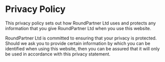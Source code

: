 # Privacy Policy
This privacy policy sets out how RoundPartner Ltd uses and protects any information that you give RoundPartner Ltd when you use this website.

RoundPartner Ltd is committed to ensuring that your privacy is protected.
Should we ask you to provide certain information by which you can be identified when using this website, then you can be assured that it will only be used in accordance with this privacy statement.
